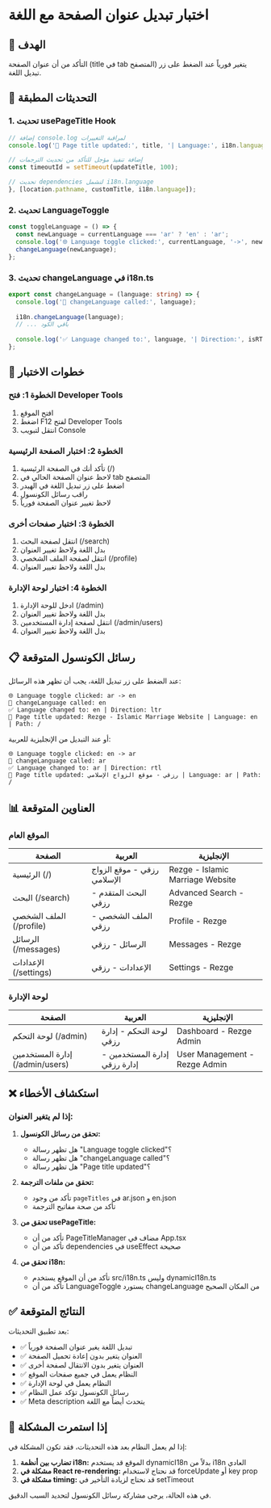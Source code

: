 # اختبار تبديل عنوان الصفحة مع اللغة

## 🎯 الهدف
التأكد من أن عنوان الصفحة (title في tab المتصفح) يتغير فورياً عند الضغط على زر تبديل اللغة.

## 🔧 التحديثات المطبقة

### 1. تحديث usePageTitle Hook
```typescript
// إضافة console.log لمراقبة التغييرات
console.log('🔄 Page title updated:', title, '| Language:', i18n.language, '| Path:', location.pathname);

// إضافة تنفيذ مؤجل للتأكد من تحديث الترجمات
const timeoutId = setTimeout(updateTitle, 100);

// تحديث dependencies لتشمل i18n.language
}, [location.pathname, customTitle, i18n.language]);
```

### 2. تحديث LanguageToggle
```typescript
const toggleLanguage = () => {
  const newLanguage = currentLanguage === 'ar' ? 'en' : 'ar';
  console.log('🌐 Language toggle clicked:', currentLanguage, '->', newLanguage);
  changeLanguage(newLanguage);
};
```

### 3. تحديث changeLanguage في i18n.ts
```typescript
export const changeLanguage = (language: string) => {
  console.log('🔄 changeLanguage called:', language);
  
  i18n.changeLanguage(language);
  // ... باقي الكود
  
  console.log('✅ Language changed to:', language, '| Direction:', isRTL ? 'rtl' : 'ltr');
};
```

## 🧪 خطوات الاختبار

### الخطوة 1: فتح Developer Tools
1. افتح الموقع
2. اضغط F12 لفتح Developer Tools
3. انتقل لتبويب Console

### الخطوة 2: اختبار الصفحة الرئيسية
1. تأكد أنك في الصفحة الرئيسية (/)
2. لاحظ عنوان الصفحة الحالي في tab المتصفح
3. اضغط على زر تبديل اللغة في الهيدر
4. راقب رسائل الكونسول
5. لاحظ تغيير عنوان الصفحة فورياً

### الخطوة 3: اختبار صفحات أخرى
1. انتقل لصفحة البحث (/search)
2. بدل اللغة ولاحظ تغيير العنوان
3. انتقل لصفحة الملف الشخصي (/profile)
4. بدل اللغة ولاحظ تغيير العنوان

### الخطوة 4: اختبار لوحة الإدارة
1. ادخل للوحة الإدارة (/admin)
2. بدل اللغة ولاحظ تغيير العنوان
3. انتقل لصفحة إدارة المستخدمين (/admin/users)
4. بدل اللغة ولاحظ تغيير العنوان

## 📋 رسائل الكونسول المتوقعة

عند الضغط على زر تبديل اللغة، يجب أن تظهر هذه الرسائل:

```
🌐 Language toggle clicked: ar -> en
🔄 changeLanguage called: en
✅ Language changed to: en | Direction: ltr
🔄 Page title updated: Rezge - Islamic Marriage Website | Language: en | Path: /
```

أو عند التبديل من الإنجليزية للعربية:

```
🌐 Language toggle clicked: en -> ar
🔄 changeLanguage called: ar
✅ Language changed to: ar | Direction: rtl
🔄 Page title updated: رزقي - موقع الزواج الإسلامي | Language: ar | Path: /
```

## 📊 العناوين المتوقعة

### الموقع العام
| الصفحة | العربية | الإنجليزية |
|--------|---------|------------|
| الرئيسية (/) | رزقي - موقع الزواج الإسلامي | Rezge - Islamic Marriage Website |
| البحث (/search) | البحث المتقدم - رزقي | Advanced Search - Rezge |
| الملف الشخصي (/profile) | الملف الشخصي - رزقي | Profile - Rezge |
| الرسائل (/messages) | الرسائل - رزقي | Messages - Rezge |
| الإعدادات (/settings) | الإعدادات - رزقي | Settings - Rezge |

### لوحة الإدارة
| الصفحة | العربية | الإنجليزية |
|--------|---------|------------|
| لوحة التحكم (/admin) | لوحة التحكم - إدارة رزقي | Dashboard - Rezge Admin |
| إدارة المستخدمين (/admin/users) | إدارة المستخدمين - إدارة رزقي | User Management - Rezge Admin |

## ❌ استكشاف الأخطاء

### إذا لم يتغير العنوان:

1. **تحقق من رسائل الكونسول:**
   - هل تظهر رسالة "Language toggle clicked"؟
   - هل تظهر رسالة "changeLanguage called"؟
   - هل تظهر رسالة "Page title updated"؟

2. **تحقق من ملفات الترجمة:**
   - تأكد من وجود `pageTitles` في ar.json و en.json
   - تأكد من صحة مفاتيح الترجمة

3. **تحقق من usePageTitle:**
   - تأكد من أن PageTitleManager مضاف في App.tsx
   - تأكد من أن dependencies في useEffect صحيحة

4. **تحقق من i18n:**
   - تأكد من أن الموقع يستخدم src/i18n.ts وليس dynamicI18n.ts
   - تأكد من أن LanguageToggle يستورد changeLanguage من المكان الصحيح

## ✅ النتائج المتوقعة

بعد تطبيق التحديثات:
- ✅ تبديل اللغة يغير عنوان الصفحة فورياً
- ✅ العنوان يتغير بدون إعادة تحميل الصفحة
- ✅ العنوان يتغير بدون الانتقال لصفحة أخرى
- ✅ النظام يعمل في جميع صفحات الموقع
- ✅ النظام يعمل في لوحة الإدارة
- ✅ رسائل الكونسول تؤكد عمل النظام
- ✅ Meta description يتحدث أيضاً مع اللغة

## 🔄 إذا استمرت المشكلة

إذا لم يعمل النظام بعد هذه التحديثات، فقد تكون المشكلة في:

1. **تضارب بين أنظمة i18n:** الموقع قد يستخدم dynamicI18n بدلاً من i18n العادي
2. **مشكلة في React re-rendering:** قد نحتاج لاستخدام forceUpdate أو key prop
3. **مشكلة في timing:** قد نحتاج لزيادة التأخير في setTimeout

في هذه الحالة، يرجى مشاركة رسائل الكونسول لتحديد السبب الدقيق.
